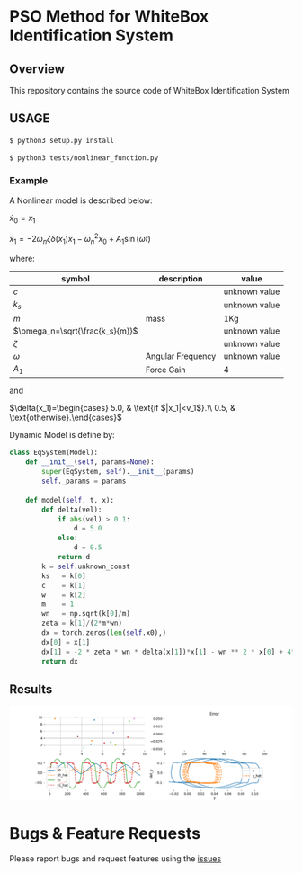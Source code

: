 # PSO Method for WhiteBox Identification System

## Overview
This repository contains the source code of WhiteBox Identification System


## USAGE

```bash
$ python3 setup.py install
```

```bash
$ python3 tests/nonlinear_function.py
```

### Example
A Nonlinear model is described below:

$`\dot{x}_0 = x_1`$

$`\dot{x}_1 = -2 \omega_n \zeta \delta(x_1)x_1 - \omega_n^2 x_0 + A_1\sin(\omega t)`$

where: 

|symbol| description| value|
|---|---|---|
|$`c`$ ||unknown value|
|$`k_s`$| |unknown value|
|$`m`$ |mass|1Kg|
|$`\omega_n=\sqrt{\frac{k_s}{m}}`$ ||unknown value|
|$`\zeta`$||unknown value|
|$`\omega`$ |Angular Frequency|unknown value|
|$`A_1`$ | Force Gain|4|

and


$`\delta(x_1)=\begin{cases}  5.0, & \text{if $|x_1|<v_1$}.\\   0.5, & \text{otherwise}.\end{cases}`$

Dynamic Model is define by:

```python
class EqSystem(Model):
    def __init__(self, params=None):
        super(EqSystem, self).__init__(params)
        self._params = params

    def model(self, t, x):
        def delta(vel):
            if abs(vel) > 0.1:
                d = 5.0
            else:
                d = 0.5
            return d
        k = self.unknown_const
        ks   = k[0]
        c    = k[1]
        w    = k[2]
        m    = 1
        wn   = np.sqrt(k[0]/m)
        zeta = k[1]/(2*m*wn)
        dx = torch.zeros(len(self.x0),)
        dx[0] = x[1]
        dx[1] = -2 * zeta * wn * delta(x[1])*x[1] - wn ** 2 * x[0] + 4*np.sin(2*np.pi*k[2]*t)
        return dx
```

## Results

![](images/optimization.gif)

# Bugs & Feature Requests
Please report bugs and request features using the [issues](https://gitlab.com/limajj_articles/core/wbident/-/issues)
